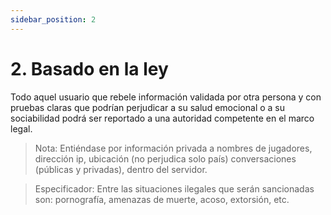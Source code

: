 ```yaml
---
sidebar_position: 2
---
```


# 2. Basado en la ley

Todo aquel usuario que rebele información validada por otra persona y con pruebas claras que podrían perjudicar a su salud emocional o a su sociabilidad podrá ser reportado a una autoridad competente en el marco legal.

> Nota: Entiéndase por información privada a nombres de jugadores, dirección ip, ubicación (no perjudica solo país) conversaciones (públicas y privadas), dentro del servidor.

> Especificador: Entre las situaciones ilegales que serán sancionadas son: pornografía, amenazas de muerte, acoso, extorsión, etc.


